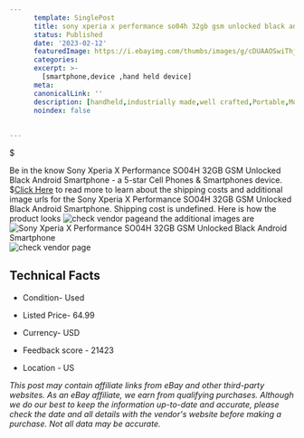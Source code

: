 ```yaml
---
      template: SinglePost
      title: sony xperia x performance so04h 32gb gsm unlocked black android smartphone
      status: Published
      date: '2023-02-12'
      featuredImage: https://i.ebayimg.com/thumbs/images/g/cDUAAOSwiThj0EHF/s-l225.jpg
      categories: 
      excerpt: >-
        [smartphone,device ,hand held device]
      meta:
      canonicalLink: ''
      description: [handheld,industrially made,well crafted,Portable,Mobile,Compact,Convenient,Lightweight,Maneuverable,Man-portable,Miniature,Carriable,Hand-held,Light,Holdable,Transportable,Mobile device,Pocket-sized,On-the-go,Wireless,Cordless,Compact size,Convenient size, smartphone,device ,hand held device]
      noindex: false
      
        
---
```

$

Be in the know Sony Xperia X Performance SO04H 32GB GSM Unlocked Black Android Smartphone - a 5-star Cell Phones & Smartphones device.
$[Click Here](https://www.ebay.com/itm/275643408591?hash=item402da0a0cf%3Ag%3AcDUAAOSwiThj0EHF&amdata=enc%3AAQAHAAAA4DuRLaXzWL1qFcEMZpZnS3Tx56nhFMm2a733JFVB2BmFAnAu7PW647nX1oIDmiKSAXAEsRtpe4Opd1TEpVrkE1YoYD%2BLypCvUI1nEUSY2230OKOX%2BzhpBee9j7uyRaC%2FlLZAKA0VIhHb0LFlxQNzwmaGUTl8av6IhUIGiNJfYKhrdN8q78OSfnxF4n8iyjoZZjQEFB2UIRJlHpYmKQUFWc%2BdL%2Bf%2FSFnk4mEC4BdfdOHsJ0nvOnof8vaxKgY%2BPIsL05vVoZDbzxhO5NhNy72nWpg2jmUK0o2oECAHk5%2FCfj4l&mkevt=1&mkcid=1&mkrid=711-53200-19255-0&campid=%253CePNCampaignId%253E&customid=%253CreferenceId%253E&toolid=10049) to read more to learn about the shipping costs and additional image urls for the Sony Xperia X Performance SO04H 32GB GSM Unlocked Black Android Smartphone. Shipping cost is undefined. Here is how the product looks ![check vendor page](https://i.ebayimg.com/thumbs/images/g/cDUAAOSwiThj0EHF/s-l225.jpg)and the additional images are![Sony Xperia X Performance SO04H 32GB GSM Unlocked Black Android Smartphone](https://i.ebayimg.com/images/g/cDUAAOSwiThj0EHF/s-l1200.jpg)![check vendor page](https://origin-galleryplus.ebayimg.com/ws/web/275643408591_2_0_1/225x225.jpg,https://origin-galleryplus.ebayimg.com/ws/web/275643408591_3_0_1/225x225.jpg,https://origin-galleryplus.ebayimg.com/ws/web/275643408591_4_0_1/225x225.jpg)



 ## Technical Facts 



     
      

 - Condition- Used 


      

 - Listed Price- 64.99 


      

 - Currency- USD 


      

 - Feedback score - 21423 


      

 - Location - US 


      
      

 *_This post may contain affiliate links from eBay and other third-party websites. As an eBay affiliate, we earn from qualifying purchases. Although we do our best to keep the information up-to-date and accurate, please check the date and all details with the vendor's website before making a purchase. Not all data may be accurate._*






